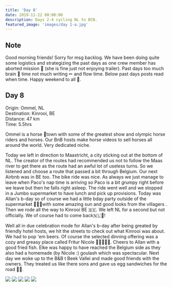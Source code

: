 ```yaml
---
title: 'Day 8'
date: 2019-11-22 00:00:00
description: Days 2-4 cycling NL to BCN.
featured_image: 'images/day 1-a.jpg'
---
```


## Note

Good morning friends! Sorry for msg backlog. We have been doing quite some logistics and strategizing the past days as one crew member has aborted mission 🐶 (she is fine just not enjoying trailer). Past days too much brain 🧠 time not much writing ✏ and flow time. Below past days posts read when time. Happy weekend to all 💛.


## Day 8
Origin: Ommel, NL <br>
Destination: Kinrooi, BE <br> 
Distance: 47 km <br>
Time: 5.5hrs <br>

Ommel is a horse 🐎town with some of the greatest show and olympic horse riders and horses. Our BnB hosts make horse videos to sell horses all around the world. Very dedicated niche.

Today we left in direction to Maastricht, a city sticking out at the bottom of NL. The creator of the routes had recommended us not to follow the Maas river to get there as the route had an awful lot of useless turns. So we listened and choose a route that passed a bit through Belgium. Our next Airbnb was in BE too. The bike ride was nice. As always we just manage to leave when Paco's nap time is arriving so Paco is a bit grumpy right before we leave but then he falls right asleep. The ride went well and we stopped in a Jumbo supermarket to have lunch and pick up provisions. Today was Allan's b-day so of course we had a little bday party outside of the supermarket 🛒🎈🎂with some amazing sun and good looks from the villagers . Then we rode all the way to Kinrooi BE 🇧🇪. We left NL for a second but not officially. We of course had to come back🇳🇱💙!

Well all in due celebration mode for Allan's b-day after being greated by friendly hotel hosts, we hit the streets to check out what Kinrooi was about. We had to pop 'em beers. Of course the selected dinning offering was a cozy and greasy place called Fritur Nicole 🍟🍟🙅🤣🤣. Cheers to Allan with a good fried fish. Elke was happy to have reached the Belgium side as they also had a homemade (by Nicole :) goulash which was spectacular. Next day we woke up to the B&B t Beek Vallei and made good friends with the owners. They treated us like there sons and gave us egg sandwiches for the road 🥚🍞.


<div class="gallery" data-columns="1">
	<img src="/images/day 2-b.png">
	<img src="/images/day 2-c.png">
	<img src="/images/day 2-d.jpeg">
	<img src="/images/day 2-f.jpeg">
	<img src="/images/day 2-g.jpeg">
</div>
